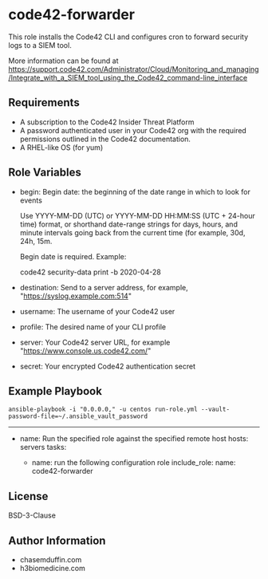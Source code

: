 code42-forwarder
=========

This role installs the Code42 CLI and configures cron to forward security logs to a SIEM tool.

More information can be found at https://support.code42.com/Administrator/Cloud/Monitoring_and_managing/Integrate_with_a_SIEM_tool_using_the_Code42_command-line_interface

Requirements
------------

- A subscription to the Code42 Insider Threat Platform
- A password authenticated user in your Code42 org with the required permissions outlined in the Code42 documentation.
- A RHEL-like OS (for yum)

Role Variables
--------------

- begin: Begin date: the beginning of the date range in which to look for events

  Use YYYY-MM-DD (UTC) or YYYY-MM-DD HH:MM:SS (UTC + 24-hour time) format, or shorthand date-range strings for days, hours, and minute intervals going back from the current time (for example, 30d, 24h, 15m.

  Begin date is required. Example: 

  code42 security-data print -b 2020-04-28 
- destination: Send to a server address, for example, "https://syslog.example.com:514"
- username: The username of your Code42 user
- profile: The desired name of your CLI profile
- server: Your Code42 server URL, for example "https://www.console.us.code42.com/"
- secret: Your encrypted Code42 authentication secret

Example Playbook
----------------

`ansible-playbook -i "0.0.0.0," -u centos run-role.yml --vault-password-file=~/.ansible_vault_password`

---

- name: Run the specified role against the specified remote host
  hosts: servers
  tasks:

    - name: run the following configuration role
      include_role:
        name: code42-forwarder


License
-------

BSD-3-Clause

Author Information
------------------

- chasemduffin.com
- h3biomedicine.com
